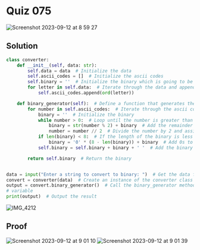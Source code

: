 # Quiz 075
<img width="max" alt="Screenshot 2023-09-12 at 8 59 27" src="https://github.com/2024sabuhiabbasov/Year_2/assets/111758436/e31279f0-d1be-4984-be7a-7a598c2ccd2e">

## Solution
```.py
class converter:
    def __init__(self, data: str):
        self.data = data  # Initialize the data
        self.ascii_codes = []  # Initialize the ascii codes
        self.binary = ''  # Initialize the binary which is going to be returned
        for letter in self.data:  # Iterate through the data and append the ascii codes of the letters to the list
            self.ascii_codes.append(ord(letter))

    def binary_generator(self):  # Define a function that generates the binary for the ascii codes
        for number in self.ascii_codes:  # Iterate through the ascii codes
            binary = ''  # Initialize the binary
            while number > 0:  # Loop until the number is greater than 0
                binary = str(number % 2) + binary  # Add the remainder of the number to the binary
                number = number // 2  # Divide the number by 2 and assign the result to the number
            if len(binary) < 8:  # If the length of the binary is less than 8
                binary = '0' * (8 - len(binary)) + binary  # Add 0s to the beginning of the binary
            self.binary = self.binary + binary + ' '  # Add the binary to the binary list

        return self.binary  # Return the binary


data = input("Enter a string to convert to binary: ")  # Get the data from the user
convert = converter(data)  # Create an instance of the converter class
output = convert.binary_generator()  # Call the binary_generator method and assign the return value to the output
# variable
print(output)  # Output the result
```
![IMG_4212](https://github.com/2024sabuhiabbasov/Year_2/assets/111758436/6c42ac13-f779-4456-891c-738c12fa2a36)

## Proof
<img width="max" alt="Screenshot 2023-09-12 at 9 01 10" src="https://github.com/2024sabuhiabbasov/Year_2/assets/111758436/b2c4219d-fc20-49d6-9ca8-13534e039092">
<img width="max" alt="Screenshot 2023-09-12 at 9 01 39" src="https://github.com/2024sabuhiabbasov/Year_2/assets/111758436/8dca7cad-5e7f-4df1-83ff-3413b2039301">
